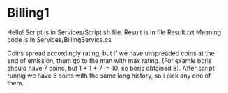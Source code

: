 # Billing1
Hello! Script is in Services/Script.sh file. 
Result is in file Result.txt
Meaning code is in Services/BillingService.cs

Coins spread accordingly rating, but if we have unspreaded coins at the end of emission, them go to the man with max rating. (For examle boris should have 7 coins, but 1 + 1 + 7 != 10, so boris obtained 8).
After script runnig we have 5 coins with the same long history, so i pick any one of them.
